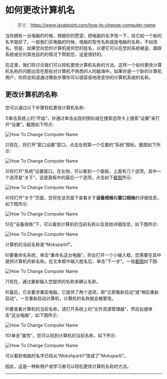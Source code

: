 # 如何更改计算机名

> 原文：<https://www.javatpoint.com/how-to-change-computer-name>

当你拥有一台电脑的时候，根据你的愿望，把电脑的名字改一下，给它起一个新的名字就好了。一般我们买电脑的时候，电脑的型号名称就是电脑的名称，不如改名。但是，如果您向您的计算机提供您的姓名，以便它可以在您的系统被盗、跟踪系统或任何其他目的的情况下帮助您，这是很好的。

在这里，我们将讨论我们可以轻松更改计算机名称的方法。这样一个如何更改计算机名称的问题出现在那些对计算机不熟悉的人的脑海中。如果你是一个新的计算机用户，你将会知道通过哪些步骤你可以很容易地改变你的计算机系统的名称。

## 更改计算机的名称

您可以通过以下步骤轻松更改计算机名称:

1)单击系统上的“开始”，并通过单击出现的图标或在搜索选项卡上搜索“设置”来打开“设置”。截图如下所示:

![How To Change Computer Name](img/d3d7b2604a23663c3d05fb63bd347048.png)

2)现在，将打开“窗口设置”窗口。点击左侧第一个位置的“系统”图标。截图如下所示:

![How To Change Computer Name](img/981cf2924352aee7d0d4dd7f1b41c3cb.png)

3)将打开“系统”设置窗口。在左侧，可以看到一个面板，上面有几个选项。其中一个选项是“关于”，这是面板中的最后一个选项。点击如下[截图](https://www.javatpoint.com/how-to-take-a-screenshot-on-windows)所示:

![How To Change Computer Name](img/82e5fcf647006f33a5edc31edd0aa0c4.png)

4)将打开“关于”页面，您将在该页面下查看关于**设备规格**和**窗口规格**的详细信息，如下图所示:

![How To Change Computer Name](img/d829f4ffb39035343f4b8a3ba72126c3.png)

5)在“设备规格”下，可以看到计算机的当前名称以及其他详细信息，如下图所示:

![How To Change Computer Name](img/0f00021f6659e35ece69c5a3f66db632.png)

计算机的当前名称是“Moksparb1”。

6)要重命名系统，单击“重命名这台电脑”，将会打开一个小输入框，您需要在其中提供计算机的新名称。在文本框中输入姓名后，单击“下一步”。一张[截图](https://www.javatpoint.com/how-to-take-a-screenshot)如下图:

![How To Change Computer Name](img/223a80251fd2253cc5a21b0f427c3c63.png)

7)现在，通过重新输入您提供的名称来确认名称。

8)最后，它会要求重启电脑。它提供了两个选项，即“立即重新启动”或“稍后重新启动”。一旦重新启动计算机，计算机的名称就会被更改。

9)要查看计算机的当前名称，请打开系统上的“文件资源管理器”，然后右键单击“这台电脑”，如下图所示:

![How To Change Computer Name](img/fe4a1ec9fe33560adab7debcb5966907.png)

10)单击“属性”，您可以找到计算机的当前名称，如下所示:

![How To Change Computer Name](img/0fc160cfdd470a1c79aa32dae76b7930.png)

可以看到电脑的名字已经从“Mokshparb1”改成了“Moksparb”。

因此，这是一种新用户或学习者可以轻松更改计算机名称的方法。

* * *